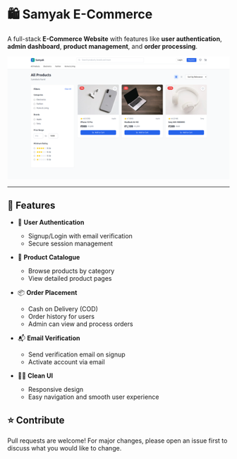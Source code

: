 # 🛍️ Samyak E-Commerce

A full-stack **E-Commerce Website** with features like **user authentication**, **admin dashboard**, **product management**, and **order processing**.

![E-Commerce Screenshot](https://github.com/SamyakMishra072/E-Commerce-Website/blob/main/E-COMMMERCE.png)

---

## 🚀 Features

- 🔐 **User Authentication**
  - Signup/Login with email verification
  - Secure session management

- 🛒 **Product Catalogue**
  - Browse products by category
  - View detailed product pages

- 📦 **Order Placement**
  - Cash on Delivery (COD)
  - Order history for users
  - Admin can view and process orders

- 📬 **Email Verification**
  - Send verification email on signup
  - Activate account via email

- 🧑‍💻 **Clean UI**
  - Responsive design
  - Easy navigation and smooth user experience
## ⭐ Contribute
Pull requests are welcome! For major changes, please open an issue first to discuss what you would like to change.
